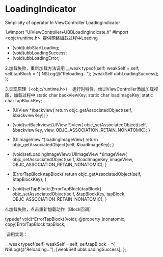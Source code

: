 # LoadingIndicator
Simplicity of operator In ViewController LoadingIndicator

1.#import "UIViewController+UBBLoadingIndicate.h"
  #import <objc/runtime.h>
  提供网络加载过程中Loading
- (void)ubbStartLoading;
- (void)ubbLoadingSuccess;
- (void)ubbLoadingError;

2.加载失败，重新加载方法调用
    __weak typeof(self) weakSelf = self;
    self.tapBlock = ^{
        NSLog(@"Reloading...");
        [weakSelf ubbLoadingSuccess];
    };
    
3.实现原理（<objc/runtime.h>）
  运行时特性，给UIViewController添加加载视图，加载过程中
  static char backviewKey;
  static char loadImageKey;
  static char tapBlockKey;
- (UIView *)backview{
    return objc_getAssociatedObject(self, &backviewKey);
}

- (void)setBackview:(UIView *)view{
    objc_setAssociatedObject(self, &backviewKey, view, OBJC_ASSOCIATION_RETAIN_NONATOMIC);
}

- (UIImageView *)loadingImageView{
    return objc_getAssociatedObject(self, &loadImageKey);
}

- (void)setLoadingImageView:(UIImageView *)imageView{
    objc_setAssociatedObject(self, &loadImageKey, imageView, OBJC_ASSOCIATION_RETAIN_NONATOMIC);
}

- (ErrorTapBlock)tapBlock{
    return objc_getAssociatedObject(self, &tapBlockKey);
}

- (void)setTapBlock:(ErrorTapBlock)tapBlock{
    objc_setAssociatedObject(self, &tapBlockKey, tapBlock, OBJC_ASSOCIATION_RETAIN_NONATOMIC);
}

4.加载失败，点击重新加载动作（Block回调）

  typedef void(^ErrorTapBlock)(void);
  @property (nonatomic, copy)ErrorTapBlock tapBlock;
  
  调用实现：
  
  __weak typeof(self) weakSelf = self;
    self.tapBlock = ^{
        NSLog(@"Reloading...");
        [weakSelf ubbLoadingSuccess];
    };
